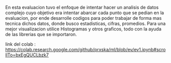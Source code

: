 

En esta evaluacion tuvo el  enfoque de intentar hacer un analisis de datos complejo
cuyo objetivo era intentar abarcar cada punto que se pedian en la evaluacion, por ende 
desarrolle codigos para poder trabajar de forma mas tecnica dichos datos, donde busco estadisticas, 
cifras, promedios. Para una mejor visualizacion utilice Histogramas y otros graficos, todo con la ayuda de las
librerias que se importaron.


link del colab : https://colab.research.google.com/github/prxska/ml/blob/ev/ev1.ipynb#scrollTo=bxEgQUCLbzk7
